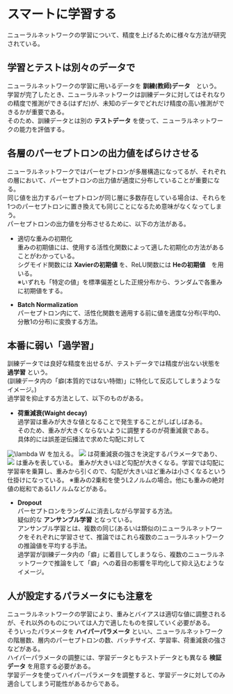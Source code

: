 # スマートに学習する

ニューラルネットワークの学習について、精度を上げるために様々な方法が研究されている。  

## 学習とテストは別々のデータで

ニューラルネットワークの学習に用いるデータを **訓練(教師)データ**　という。  
学習が完了したとき、ニューラルネットワークは訓練データに対してはそれなりの精度で推測ができる(はずだ)が、未知のデータでどれだけ精度の高い推測ができるかが重要である。  
そのため、訓練データとは別の **テストデータ** を使って、ニューラルネットワークの能力を評価する。  

## 各層のパーセプトロンの出力値をばらけさせる

ニューラルネットワークではパーセプトロンが多層構造になってるが、それぞれの層において、パーセプトロンの出力値が適度に分布していることが重要になる。  
同じ値を出力するパーセプトロンが同じ層に多数存在している場合は、それらを1つのパーセプトロンに置き換えても同じことになるため意味がなくなってしまう。  
パーセプトロンの出力値を分布させるために、以下の方法がある。  

 * 適切な重みの初期化  
重みの初期値には、使用する活性化関数によって適した初期化の方法があることがわかっている。  
シグモイド関数には **Xavierの初期値** を、ReLU関数には **Heの初期値**　を用いる。  
※いずれも「特定の値」を標準偏差とした正規分布から、ランダムで各重みに初期値をする。  

* **Batch Normalization**  
パーセプトロン内にて、活性化関数を適用する前に値を適度な分布(平均0、分散1の分布)に変換する方法。

## 本番に弱い「過学習」

訓練データでは良好な精度を出せるが、テストデータでは精度が出ない状態を **過学習** という。  
(訓練データ内の「癖(本質的ではない特徴)」に特化して反応してしまうようなイメージ。)  
過学習を抑止する方法として、以下のものがある。

* **荷重減衰(Waight decay)**  
過学習は重みが大きな値となることで発生することがしばしばある。  
そのため、重みが大きくならないように調整するのが荷重減衰である。  
具体的には誤差逆伝播法で求めた勾配に対して
<img src="https://latex.codecogs.com/gif.latex?\bg_white&space;\lambda&space;W" title="\lambda W" />
を加える。  
<img src="https://latex.codecogs.com/gif.latex?\bg_white&space;\lambda"/>
は荷重減衰の強さを決定するパラメータであり、
<img src="https://latex.codecogs.com/gif.latex?\bg_white&space;W"/>
は重みを表している。  
重みが大きいほど勾配が大きくなる。学習では勾配に学習率を乗算し、重みから引くので、勾配が大きいほど重みは小さくなるという仕掛けになっている。  
※重みの2乗和を使うL2ノルムの場合。他にも重みの絶対値の総和であるL1ノルムなどがある。

* **Dropout**  
パーセプトロンをランダムに消去しながら学習する方法。  
疑似的な **アンサンブル学習** となっている。  
アンサンブル学習とは、複数の同じ(あるいは類似の)ニューラルネットワークをそれぞれに学習させて、推論ではこれら複数のニューラルネットワークの推論値を平均する手法。  
過学習が訓練データ内の「癖」に着目してしまうなら、複数のニューラルネットワークで推論をして「癖」への着目の影響を平均化して抑え込むようなイメージ。  

## 人が設定するパラメータにも注意を

ニューラルネットワークの学習により、重みとバイアスは適切な値に調整されるが、それ以外のものについては人力で適したものを探していく必要がある。  
そういったパラメータを **ハイパーパラメータ** といい、ニューラルネットワークの階層数、層内のパーセプトロンの数、バッチサイズ、学習率、荷重減衰の強さなどがある。  
ハイパーパラメータの調整には、学習データともテストデータとも異なる **検証データ** を用意する必要がある。  
学習データを使ってハイパーパラメータを調整すると、学習データに対してのみ適合してしまう可能性があるからである。  
